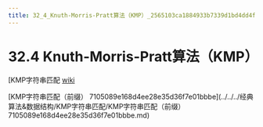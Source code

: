 ```yaml
---
title: 32_4_Knuth-Morris-Pratt算法（KMP）_2565103ca1884933b7339d1bd4dd4f5d
---
```


# 32.4 Knuth-Morris-Pratt算法（KMP）

[KMP字符串匹配 [wiki](../../../经典算法&数据结构/KMP字符串匹配.md)

[KMP字符串匹配（前缀） 7105089e168d4ee28e35d36f7e01bbbe](../../../经典算法&数据结构/KMP字符串匹配/KMP字符串匹配（前缀） 7105089e168d4ee28e35d36f7e01bbbe.md)